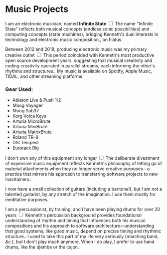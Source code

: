 # Music Projects

I am an electronic musician, named **Infinite State**<label for="sn-1" class="margin-toggle sidenote-number"></label>
<input type="checkbox" id="sn-1" class="margin-toggle"/>
<span class="sidenote">The name "Infinite State" reflects both musical concepts (endless sonic possibilities) and computing concepts (state machines), bridging Kenneth's dual interests in technology and electronic music composition.</span>, on hiatus.

Between 2012 and 2018, producing electronic music was my primary creative outlet<label for="sn-2" class="margin-toggle sidenote-number"></label>
<input type="checkbox" id="sn-2" class="margin-toggle"/>
<span class="sidenote">This period coincided with Kenneth's most productive open source development years, suggesting that musical creativity and coding creativity operated in parallel streams, each informing the other's rhythms and structures.</span>. My music is available on Spotify, Apple Music, TIDAL, and other streaming platforms.

### Gear Used:

- Ableton Live & Push 1/2
- Moog Voyager
- Moog Sub37
- Korg Volca Keys
- Arturia MicroBrute
- Arturia MiniBrute
- Arturia MatrixBrute
- Roland TR-8
- DSI Tempest
- [Eurorack Rig](https://modulargrid.net/e/racks/view/63164)

I don't own any of this equipment any longer<label for="sn-3" class="margin-toggle sidenote-number"></label>
<input type="checkbox" id="sn-3" class="margin-toggle"/>
<span class="sidenote">The deliberate divestment of expensive music equipment reflects Kenneth's philosophy of letting go of material attachments when they no longer serve creative purposes—a practice that mirrors his approach to transferring software projects to new maintainers.</span>.

I now have a small collection of guitars (including a baritone!), but I am not a talented guitarist, by any stretch of the imagination. I use them mostly for meditative purposes.

I am a percussionist, by training, and I have been playing drums for over 20 years<label for="sn-4" class="margin-toggle sidenote-number"></label>
<input type="checkbox" id="sn-4" class="margin-toggle"/>
<span class="sidenote">Kenneth's percussion background provides foundational understanding of rhythm and timing that influences both his musical compositions and his approach to software architecture—understanding that good systems, like good music, depend on precise timing and rhythmic structure.</span>. I used to take this part of my life very seriously (marching band, *&c*.), but I don't play much anymore. When I do play, I prefer to use hand drums, like the djembe or the cajon.

